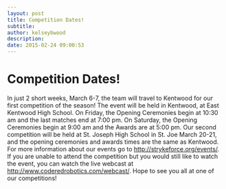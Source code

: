 ```yaml
---
layout: post
title: Competition Dates!
subtitle:
author: kelseybwood
description:
date: 2015-02-24 09:00:53
---
```


# Competition Dates!

In just 2 short weeks, March 6-7, the team will travel to Kentwood for our first competition of the season! The event will be held in Kentwood, at East Kentwood High School. On Friday, the Opening Ceremonies begin at 10:30 am and the last matches end at 7:00 pm. On Saturday, the Opening Ceremonies begin at 9:00 am and the Awards are at 5:00 pm. Our second competition will be held at St. Joseph High School in St. Joe March 20-21, and the opening ceremonies and awards times are the same as Kentwood. For more information about our events go to http://strykeforce.org/events/. If you are unable to attend the competition but you would still like to watch the event, you can watch the live webcast at http://www.coderedrobotics.com/webcast/. Hope to see you all at one of our competitions!
